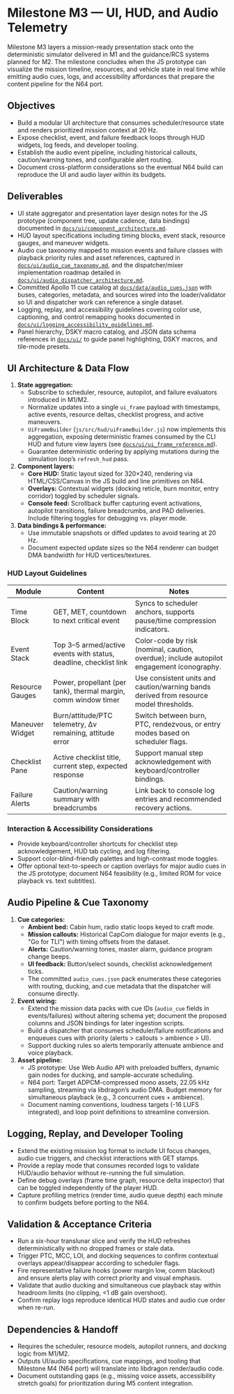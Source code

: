 # Milestone M3 — UI, HUD, and Audio Telemetry

Milestone M3 layers a mission-ready presentation stack onto the deterministic simulator delivered in M1 and the guidance/RCS
systems planned for M2. The milestone concludes when the JS prototype can visualize the mission timeline, resources, and vehicle
state in real time while emitting audio cues, logs, and accessibility affordances that prepare the content pipeline for the N64
port.

## Objectives
- Build a modular UI architecture that consumes scheduler/resource state and renders prioritized mission context at 20 Hz.
- Expose checklist, event, and failure feedback loops through HUD widgets, log feeds, and developer tooling.
- Establish the audio event pipeline, including historical callouts, caution/warning tones, and configurable alert routing.
- Document cross-platform considerations so the eventual N64 build can reproduce the UI and audio layer within its budgets.

## Deliverables
- UI state aggregator and presentation layer design notes for the JS prototype (component tree, update cadence, data bindings) documented in [`docs/ui/component_architecture.md`](../ui/component_architecture.md).
- HUD layout specifications including timing blocks, event stack, resource gauges, and maneuver widgets.
- Audio cue taxonomy mapped to mission events and failure classes with playback priority rules and asset references, captured in [`docs/ui/audio_cue_taxonomy.md`](../ui/audio_cue_taxonomy.md), and the dispatcher/mixer implementation roadmap detailed in [`docs/ui/audio_dispatcher_architecture.md`](../ui/audio_dispatcher_architecture.md).
- Committed Apollo 11 cue catalog at [`docs/data/audio_cues.json`](../data/audio_cues.json) with buses, categories, metadata, and sources wired into the loader/validator so UI and dispatcher work can reference a single dataset.
- Logging, replay, and accessibility guidelines covering color use, captioning, and control remapping hooks documented in [`docs/ui/logging_accessibility_guidelines.md`](../ui/logging_accessibility_guidelines.md).
- Panel hierarchy, DSKY macro catalog, and JSON data schema references in [`docs/ui/`](../ui) to guide panel highlighting, DSKY macros, and tile-mode presets.

## UI Architecture & Data Flow
1. **State aggregation:**
   - Subscribe to scheduler, resource, autopilot, and failure evaluators introduced in M1/M2.
   - Normalize updates into a single `ui_frame` payload with timestamps, active events, resource deltas, checklist progress, and
     active maneuvers.
   - `UiFrameBuilder` (`js/src/hud/uiFrameBuilder.js`) now implements this aggregation, exposing deterministic frames consumed by the CLI HUD and future view layers (see [`docs/ui/ui_frame_reference.md`](../ui/ui_frame_reference.md)).
   - Guarantee deterministic ordering by applying mutations during the simulation loop’s `refresh_hud` pass.
2. **Component layers:**
   - **Core HUD:** Static layout sized for 320×240, rendering via HTML/CSS/Canvas in the JS build and line primitives on N64.
   - **Overlays:** Contextual widgets (docking reticle, burn monitor, entry corridor) toggled by scheduler signals.
   - **Console feed:** Scrollback buffer capturing event activations, autopilot transitions, failure breadcrumbs, and PAD
     deliveries. Include filtering toggles for debugging vs. player mode.
3. **Data bindings & performance:**
   - Use immutable snapshots or diffed updates to avoid tearing at 20 Hz.
   - Document expected update sizes so the N64 renderer can budget DMA bandwidth for HUD vertices/textures.

### HUD Layout Guidelines
| Module | Content | Notes |
| --- | --- | --- |
| Time Block | GET, MET, countdown to next critical event | Syncs to scheduler anchors, supports pause/time compression indicators. |
| Event Stack | Top 3–5 armed/active events with status, deadline, checklist link | Color-code by risk (nominal, caution, overdue); include autopilot engagement iconography. |
| Resource Gauges | Power, propellant (per tank), thermal margin, comm window timer | Use consistent units and caution/warning bands derived from resource model thresholds. |
| Maneuver Widget | Burn/attitude/PTC telemetry, Δv remaining, attitude error | Switch between burn, PTC, rendezvous, or entry modes based on scheduler flags. |
| Checklist Pane | Active checklist title, current step, expected response | Support manual step acknowledgement with keyboard/controller bindings. |
| Failure Alerts | Caution/warning summary with breadcrumbs | Link back to console log entries and recommended recovery actions. |

### Interaction & Accessibility Considerations
- Provide keyboard/controller shortcuts for checklist step acknowledgement, HUD tab cycling, and log filtering.
- Support color-blind-friendly palettes and high-contrast mode toggles.
- Offer optional text-to-speech or caption overlays for major audio cues in the JS prototype; document N64 feasibility (e.g.,
  limited ROM for voice playback vs. text subtitles).

## Audio Pipeline & Cue Taxonomy
1. **Cue categories:**
   - **Ambient bed:** Cabin hum, radio static loops keyed to craft mode.
   - **Mission callouts:** Historical CapCom dialogue for major events (e.g., "Go for TLI") with timing offsets from the dataset.
   - **Alerts:** Caution/warning tones, master alarm, guidance program change beeps.
   - **UI feedback:** Button/select sounds, checklist acknowledgement ticks.
   - The committed `audio_cues.json` pack enumerates these categories with routing, ducking, and cue metadata that the dispatcher will consume directly.
2. **Event wiring:**
   - Extend the mission data packs with cue IDs (`audio_cue` fields in events/failures) without altering schema yet; document the
     proposed columns and JSON bindings for later ingestion scripts.
   - Build a dispatcher that consumes scheduler/failure notifications and enqueues cues with priority (alerts > callouts >
     ambience > UI).
   - Support ducking rules so alerts temporarily attenuate ambience and voice playback.
3. **Asset pipeline:**
   - JS prototype: Use Web Audio API with preloaded buffers, dynamic gain nodes for ducking, and sample-accurate scheduling.
   - N64 port: Target ADPCM-compressed mono assets, 22.05 kHz sampling, streaming via libdragon’s audio DMA. Budget memory for
     simultaneous playback (e.g., 3 concurrent cues + ambience).
   - Document naming conventions, loudness targets (-16 LUFS integrated), and loop point definitions to streamline conversion.

## Logging, Replay, and Developer Tooling
- Extend the existing mission log format to include UI focus changes, audio cue triggers, and checklist interactions with GET
  stamps.
- Provide a replay mode that consumes recorded logs to validate HUD/audio behavior without re-running the full simulation.
- Define debug overlays (frame time graph, resource delta inspector) that can be toggled independently of the player HUD.
- Capture profiling metrics (render time, audio queue depth) each minute to confirm budgets before porting to the N64.

## Validation & Acceptance Criteria
- Run a six-hour translunar slice and verify the HUD refreshes deterministically with no dropped frames or stale data.
- Trigger PTC, MCC, LOI, and docking sequences to confirm contextual overlays appear/disappear according to scheduler flags.
- Fire representative failure hooks (power margin low, comm blackout) and ensure alerts play with correct priority and visual
  emphasis.
- Validate that audio ducking and simultaneous cue playback stay within headroom limits (no clipping, <1 dB gain overshoot).
- Confirm replay logs reproduce identical HUD states and audio cue order when re-run.

## Dependencies & Handoff
- Requires the scheduler, resource models, autopilot runners, and docking logic from M1/M2.
- Outputs UI/audio specifications, cue mappings, and tooling that Milestone M4 (N64 port) will translate into libdragon
  render/audio code.
- Document outstanding gaps (e.g., missing voice assets, accessibility stretch goals) for prioritization during M5 content
  integration.
